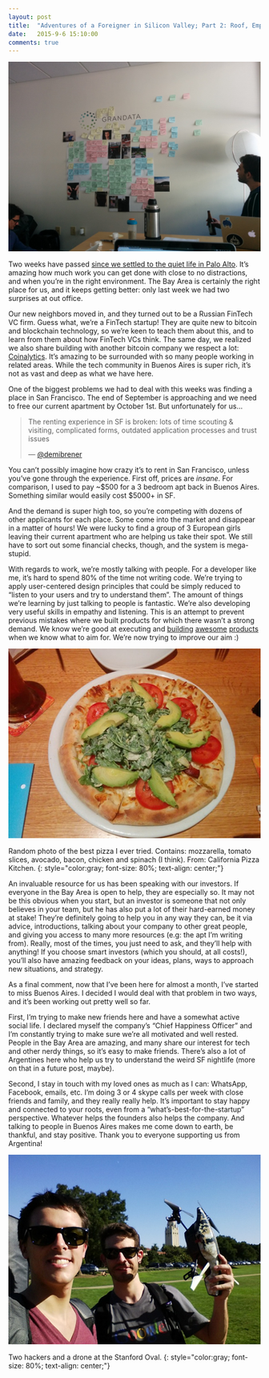 ```yaml
---
layout: post
title:  "Adventures of a Foreigner in Silicon Valley; Part 2: Roof, Empathy and Connection."
date:   2015-9-6 15:10:00
comments: true
---
```

<img src="/img/silicon2/1.jpeg">

Two weeks have passed [since we settled to the quiet life in Palo Alto](https://maraoz.com/2015/09/06/adventures-of-a-foreigner-in-silicon-valley-part-1-why/). It’s amazing how much work you can get done with close to no distractions, and when you’re in the right environment. The Bay Area is certainly the right place for us, and it keeps getting better: only last week we had two surprises at out office.

Our new neighbors moved in, and they turned out to be a Russian FinTech VC firm. Guess what, we’re a FinTech startup! They are quite new to bitcoin and blockchain technology, so we’re keen to teach them about this, and to learn from them about how FinTech VCs think. The same day, we realized we also share building with another bitcoin company we respect a lot: [Coinalytics](http://coinalytics.co/). It’s amazing to be surrounded with so many people working in related areas. While the tech community in Buenos Aires is super rich, it’s not as vast and deep as what we have here.

One of the biggest problems we had to deal with this weeks was finding a place in San Francisco. The end of September is approaching and we need to free our current apartment by October 1st. But unfortunately for us…

<blockquote cite="https://twitter.com/demibrener/status/645397995534487553">
<p>The renting experience in SF is broken: lots of time scouting & visiting, complicated forms, outdated application processes and trust issues</p>
<footer>— <a href="https://twitter.com/demibrener/status/645397995534487553">@demibrener</a></footer>
</blockquote>

You can’t possibly imagine how crazy it’s to rent in San Francisco, unless you’ve gone through the experience. First off, prices are *insane*. For comparison, I used to pay ~$500 for a 3 bedroom apt back in Buenos Aires. Something similar would easily cost $5000+ in SF.

And the demand is super high too, so you’re competing with dozens of other applicants for each place. Some come into the market and disappear in a matter of hours! We were lucky to find a group of 3 European girls leaving their current apartment who are helping us take their spot. We still have to sort out some financial checks, though, and the system is mega-stupid.

With regards to work, we’re mostly talking with people. For a developer like me, it’s hard to spend 80% of the time not writing code. We’re trying to apply user-centered design principles that could be simply reduced to “listen to your users and try to understand them”. The amount of things we’re learning by just talking to people is fantastic. We’re also developing very useful skills in empathy and listening. This is an attempt to prevent previous mistakes where we built products for which there wasn’t a strong demand. We know we’re good at executing and [building](https://www.proofofexistence.com/) [awesome](https://streamium.io/) [products](https://faradam.com/) when we know what to aim for. We’re now trying to improve our aim :)

<img class="centerimage" src="/img/silicon2/3.jpeg">

Random photo of the best pizza I ever tried. Contains: mozzarella, tomato slices, avocado, bacon, chicken and spinach (I think). From: California Pizza Kitchen.
{: style="color:gray; font-size: 80%; text-align: center;"}

An invaluable resource for us has been speaking with our investors. If everyone in the Bay Area is open to help, they are especially so. It may not be this obvious when you start, but an investor is someone that not only believes in your team, but he has also put a lot of their hard-earned money at stake! They’re definitely going to help you in any way they can, be it via advice, introductions, talking about your company to other great people, and giving you access to many more resources (e.g: the apt I’m writing from). Really, most of the times, you just need to ask, and they’ll help with anything! If you choose smart investors (which you should, at all costs!), you’ll also have amazing feedback on your ideas, plans, ways to approach new situations, and strategy.

As a final comment, now that I’ve been here for almost a month, I’ve started to miss Buenos Aires. I decided I would deal with that problem in two ways, and it’s been working out pretty well so far.

First, I’m trying to make new friends here and have a somewhat active social life. I declared myself the company’s “Chief Happiness Officer” and I’m constantly trying to make sure we’re all motivated and well rested. People in the Bay Area are amazing, and many share our interest for tech and other nerdy things, so it’s easy to make friends. There’s also a lot of Argentines here who help us try to understand the weird SF nightlife (more on that in a future post, maybe).

Second, I stay in touch with my loved ones as much as I can: WhatsApp, Facebook, emails, etc. I’m doing 3 or 4 skype calls per week with close friends and family, and they really really help. It’s important to stay happy and connected to your roots, even from a “what’s-best-for-the-startup” perspective. Whatever helps the founders also helps the company. And talking to people in Buenos Aires makes me come down to earth, be thankful, and stay positive. Thank you to everyone supporting us from Argentina!

<img class="centerimage" src="/img/silicon2/4.jpeg">

Two hackers and a drone at the Stanford Oval.
{: style="color:gray; font-size: 80%; text-align: center;"}